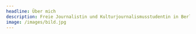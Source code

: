 ```yaml
---
headline: Über mich
description: Freie Journalistin und Kulturjournalismusstudentin in Berlin
image: /images/bild.jpg
---
```



